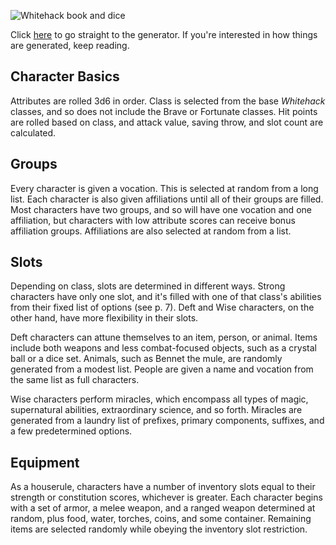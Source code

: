 ![Whitehack book and dice](/images/huckleberry_BW_1.png)

Click [here](/resources/whitehack-character-generator) to go straight to the generator. If you're interested in how things are generated, keep reading.

## Character Basics
Attributes are rolled 3d6 in order. Class is selected from the base *Whitehack* classes, and so does not include the Brave or Fortunate classes. Hit points are rolled based on class, and attack value, saving throw, and slot count are calculated.

## Groups
Every character is given a vocation. This is selected at random from a long list. Each character is also given affiliations until all of their groups are filled. Most characters have two groups, and so will have one vocation and one affiliation, but characters with low attribute scores can receive bonus affiliation groups. Affiliations are also selected at random from a list.

## Slots
Depending on class, slots are determined in different ways. Strong characters have only one slot, and it's filled with one of that class's abilities from their fixed list of options (see p. 7). Deft and Wise characters, on the other hand, have more flexibility in their slots.

Deft characters can attune themselves to an item, person, or animal. Items include both weapons and less combat-focused objects, such as a crystal ball or a dice set. Animals, such as Bennet the mule, are randomly generated from a modest list. People are given a name and vocation from the same list as full characters.

Wise characters perform miracles, which encompass all types of magic, supernatural abilities, extraordinary science, and so forth. Miracles are generated from a laundry list of prefixes, primary components, suffixes, and a few predetermined options.

## Equipment
As a houserule, characters have a number of inventory slots equal to their strength or constitution scores, whichever is greater. Each character begins with a set of armor, a melee weapon, and a ranged weapon determined at random, plus food, water, torches, coins, and some container. Remaining items are selected randomly while obeying the inventory slot restriction.